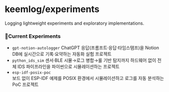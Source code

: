 # keemlog/experiments
Logging lightweight experiments and exploratory implementations.


### 📁Current Experiments
- `gpt-notion-autologger`
  ChatGPT 응답(프롬프트·응답·타임스탬프)을 Notion DB에 실시간으로 기록·요약하는 자동화 실험 프로젝트
- `python_ids_sim`
  센서·BLE 시뮬→로그 병합→룰 기반 탐지까지 하드웨어 없이 전체 IDS 파이프라인을 파이썬으로 시뮬레이션하는 프로젝트
- `esp-idf-posix-poc`  
  보드 없이 ESP-IDF 예제를 POSIX 환경에서 시뮬레이션하고 로그를 자동 분석하는 PoC 프로젝트
